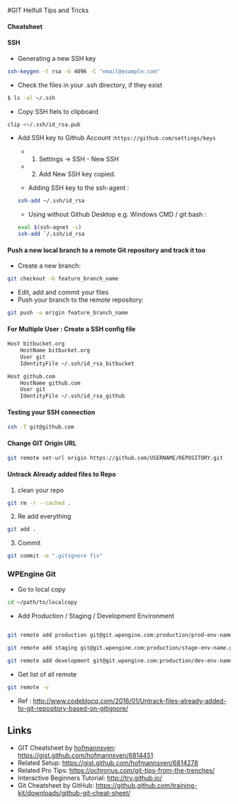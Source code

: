 #GIT Helfull Tips and Tricks

#### Cheatsheet

#### SSH 

- Generating a new SSH key
```bash
ssh-keygen -t rsa -b 4096 -C "email@example.com"
```

- Check the files in your .ssh directory, if they exist
```bash
$ ls -al ~/.ssh
```

- Copy SSH fiels to clipboard
```bash
clip <~/.ssh/id_rsa.pub
```

- Add SSH key to Github Account :`https://github.com/settings/keys`
  - 1. Settings -> SSH - New SSH
  - 2. Add New SSH key copied.
  
  - Adding  SSH key to the ssh-agent :
  ```bash
  ssh-add ~/.ssh/id_rsa
  ```
  
  - Using without Github Desktop e.g. Windows CMD / git bash :
  ```bash
  eval $(ssh-agnet -s)
  ssh-add `/.ssh/id_rsa
  ```  


#### Push a new local branch to a remote Git repository and track it too

- Create a new branch:
```bash
git checkout -b feature_branch_name
```
- Edit, add and commit your files
- Push your branch to the remote repository:

```bash
git push -u origin feature_branch_name
```

#### For Multiple User : Create a SSH config file

```bash
Host bitbucket.org
    HostName bitbucket.org
    User git
    IdentityFile ~/.ssh/id_rsa_bitbucket

Host github.com
    HostName github.com
    User git
    IdentityFile ~/.ssh/id_rsa_github
 ```
 
 #### Testing your SSH connection

```bash
ssh -T git@github.com
```



#### Change GIT Origin URL

```bash
git remote set-url origin https://github.com/USERNAME/REPOSITORY.git
```

#### Untrack Already added files to Repo

1. clean your repo

```bash
git rm -r --cached .
```

2. Re add everything

```bash
git add .
```

3. Commit

```bash
git commit -m ".gitignore fix"
```

### WPEngine Git

- Go to local copy
```bash
cd ~/path/to/localcopy
```

- Add Production / Staging / Development Environment

```bash

git remote add production git@git.wpengine.com:production/prod-env-name.git

git remote add staging git@git.wpengine.com:production/stage-env-name.git

git remote add development git@git.wpengine.com:production/dev-env-name.git

```

- Get list of all remote

```bash
git remote -v
```

- Ref : http://www.codeblocq.com/2016/01/Untrack-files-already-added-to-git-repository-based-on-gitignore/

## Links

- GIT Cheatsheet by [hofmannsven](https://github.com/hofmannsven): https://gist.github.com/hofmannsven/6814451
- Related Setup: https://gist.github.com/hofmannsven/6814278
- Related Pro Tips: https://ochronus.com/git-tips-from-the-trenches/
- Interactive Beginners Tutorial: http://try.github.io/
- Git Cheatsheet by GitHub: https://github.github.com/training-kit/downloads/github-git-cheat-sheet/
